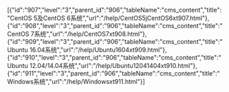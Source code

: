 [{"id":"907","level":"3","parent_id":"906","tableName":"cms_content","title":"CentOS 5及CentOS 6系统","url":"/help/CentOS5jCentOS6xt907.html"},{"id":"908","level":"3","parent_id":"906","tableName":"cms_content","title":"CentOS 7系统","url":"/help/CentOS7xt908.html"},{"id":"909","level":"3","parent_id":"906","tableName":"cms_content","title":"Ubuntu 16.04系统","url":"/help/Ubuntu1604xt909.html"},{"id":"910","level":"3","parent_id":"906","tableName":"cms_content","title":"Ubuntu 12.04/14.04系统","url":"/help/Ubuntu12041404xt910.html"},{"id":"911","level":"3","parent_id":"906","tableName":"cms_content","title":"Windows系统","url":"/help/Windowsxt911.html"}]